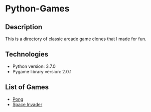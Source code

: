 # Python-Games

## Description
This is a directory of classic arcade game clones that I made for fun. 

## Technologies
* Python version: 3.7.0
* Pygame library version: 2.0.1

## List of Games
* [Pong](https://github.com/jfawcet5/Python-Games/Pong)
* [Space Invader](https://github.com/jfawcet5/Python-Games/SpaceInvader)
